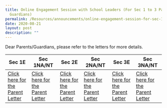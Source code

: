 ```yaml
---
title: Online Engagement Session with School Leaders (For Sec 1 to 3 Parents or
  Guardians)
permalink: /Resources/announcements/online-engagement-session-for-sec-1-3-parents-guardians-2020/
date: 2020-08-21
layout: post
description: ""
---
```

Dear Parents/Guardians, please refer to the letters for more details.

<table>
<thead>
  <tr>
    <th>Sec 1E</th>
    <th>Sec 1NA/NT</th>
    <th>Sec 2E</th>
    <th>Sec 2NA/NT</th>
    <th>Sec 3E</th>
    <th>Sec 3NA/NT</th>
  </tr>
</thead>
<tbody>
  <tr>
    <td><a href="/files/Announcement/Online%20Engagement%202020/Sec-1E_Parent-Letter_Online-Engagement-Session-with-SLs_T3_2020.pdf" target = "_blank" >Click here for the Parent Letter</a></td>
    <td><a href="/files/Announcement/Online%20Engagement%202020/Sec-1NA_NT_Parent-Letter_Online-Engagement-Session-with-SLs_T3_2020.pdf" target = "_blank" >Click here for the Parent Letter</a></td>
    <td><a href="/files/Announcement/Online%20Engagement%202020/Sec-2E_Parent-Letter_Online-Engagement-Session-with-SLs_T3_2020.pdf" target = "_blank" >Click here for the Parent Letter</a></td>
    <td><a href="/files/Announcement/Online%20Engagement%202020/Sec-2NA_NT_Parent-Letter_Online-Engagement-Session-with-SLs_T3_2020.pdf" target = "_blank" >Click here for the Parent Letter</a></td>
    <td><a href="/files/Announcement/Online%20Engagement%202020/Sec-3E_Parent-Letter_Online-Engagement-Session-with-SLs_T3_2020.pdf" target = "_blank" >Click here for the Parent Letter</a></td>
    <td><a href="/files/Announcement/Online%20Engagement%202020/Sec-3NA_NT_Parent-Letter_Online-Engagement-Session-with-SLs_T3_2020.pdf" target = "_blank" >Click here for the Parent Letter</a></td>
  </tr>
</tbody>
</table>